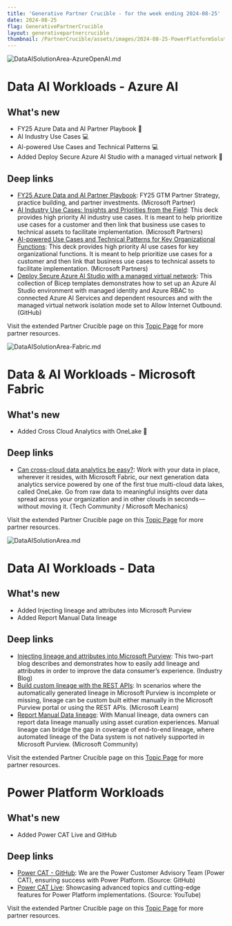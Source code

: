 ```yaml
---
title: 'Generative Partner Crucible - for the week ending 2024-08-25'
date: 2024-08-25
flag: GenerativePartnerCrucible
layout: generativepartnercrucible
thumbnail: /PartnerCrucible/assets/images/2024-08-25-PowerPlatformSolutionArea.md-image.png
---
```


![ DataAISolutionArea-AzureOpenAI.md ]( /PartnerCrucible/assets/images/2024-08-25-DataAISolutionArea-AzureOpenAI.md-image.png )

# Data AI Workloads - Azure AI

## What's new

- FY25 Azure Data and AI Partner Playbook 💼
- AI Industry Use Cases 💻
- AI-powered Use Cases and Technical Patterns 💻
- Added Deploy Secure Azure AI Studio with a managed virtual network 🔧

## Deep links

- [FY25 Azure Data and AI Partner Playbook](https://assetsprod.microsoft.com/mpn/en-ca/fy25-azure-data-and-ai-partner-playbook.pdf): FY25 GTM Partner Strategy, practice building, and partner investments. (Microsoft Partner)
- [AI Industry Use Cases: Insights and Priorities from the Field](https://assetsprod.microsoft.com/mpn/en-us/industry-ai-use-cases-and-tech-patterns.ppt): This deck provides high priority AI industry use cases. It is meant to help prioritize use cases for a customer and then link that business use cases to technical assets to facilitate implementation. (Microsoft Partners)
- [AI-powered Use Cases and Technical Patterns for Key Organizational Functions](https://assetsprod.microsoft.com/mpn/en-us/rooms-of-the-house-use-cases-and-tech-patterns.ppt): This deck provides high priority AI use cases for key organizational functions. It is meant to help prioritize use cases for a customer and then link that business use cases to technical assets to facilitate implementation. (Microsoft Partners)
- [Deploy Secure Azure AI Studio with a managed virtual network](https://github.com/Azure-Samples/azure-ai-studio-secure-bicep/blob/main/bicep/managedvnet/README.md): This collection of Bicep templates demonstrates how to set up an Azure AI Studio environment with managed identity and Azure RBAC to connected Azure AI Services and dependent resources and with the managed virtual network isolation mode set to Allow Internet Outbound. (GitHub)

Visit the extended Partner Crucible page on this [Topic Page](https://lagimik.github.io/PartnerCrucible/DataAISolutionArea-AzureOpenAI) for more partner resources.

![ DataAISolutionArea-Fabric.md ]( /PartnerCrucible/assets/images/2024-08-25-DataAISolutionArea-Fabric.md-image.png )

# Data & AI Workloads - Microsoft Fabric

## What's new

- Added Cross Cloud Analytics with OneLake 🔧

## Deep links

- [Can cross-cloud data analytics be easy?](https://techcommunity.microsoft.com/t5/microsoft-mechanics-blog/can-cross-cloud-data-analytics-be-easy-microsoft-fabric/ba-p/3830372): Work with your data in place, wherever it resides, with Microsoft Fabric, our next generation data analytics service powered by one of the first true multi-cloud data lakes, called OneLake. Go from raw data to meaningful insights over data spread across your organization and in other clouds in seconds — without moving it. (Tech Community / Microsoft Mechanics)

Visit the extended Partner Crucible page on this [Topic Page](https://lagimik.github.io/PartnerCrucible/DataAISolutionArea-Fabric) for more partner resources.

![ DataAISolutionArea.md ]( /PartnerCrucible/assets/images/2024-08-25-DataAISolutionArea.md-image.png )

# Data AI Workloads - Data

## What's new

- Added Injecting lineage and attributes into Microsoft Purview
- Added Report Manual Data lineage

## Deep links

- [Injecting lineage and attributes into Microsoft Purview](https://www.microsoft.com/en-gb/industry/blog/technetuk/2022/08/12/injecting-lineage-and-attributes-into-microsoft-purview-part-1/?msockid=27572ad69fcc67bb3f9d396b9e376601): This two-part blog describes and demonstrates how to easily add lineage and attributes in order to improve the data consumer’s experience. (Industry Blog)
- [Build custom lineage with the REST APIs](https://learn.microsoft.com/en-us/purview/how-to-purview-custom-lineage-api-user-guide): In scenarios where the automatically generated lineage in Microsoft Purview is incomplete or missing, lineage can be custom built either manually in the Microsoft Purview portal or using the REST APIs. (Microsoft Learn)
- [Report Manual Data lineage](https://techcommunity.microsoft.com/t5/security-compliance-and-identity/report-manual-data-lineage-with-few-clicks-in-microsoft-purview/ba-p/3655228#%3A~%3Atext=The%2520Data%2520scientist%2520can%2520use%2520Manual%2520lineage%2520to,for%2520selecting%2520an%2520asset%2520to%2520report%2520manual%2520lineage): With Manual lineage, data owners can report data lineage manually using asset curation experiences. Manual lineage can bridge the gap in coverage of end-to-end lineage, where automated lineage of the Data system is not natively supported in Microsoft Purview. (Microsoft Community)

Visit the extended Partner Crucible page on this [Topic Page](https://lagimik.github.io/PartnerCrucible/DataAISolutionArea) for more partner resources.

# Power Platform Workloads

## What's new

- Added Power CAT Live and GitHub

## Deep links

- [Power CAT - GitHub](https://microsoft.github.io/powercat/): We are the Power Customer Advisory Team (Power CAT), ensuring success with Power Platform. (Source: GitHub)
- [Power CAT Live](https://aka.ms/PowerCATLive): Showcasing advanced topics and cutting-edge features for Power Platform implementations. (Source: YouTube)

Visit the extended Partner Crucible page on this [Topic Page](https://lagimik.github.io/PartnerCrucible/PowerPlatformSolutionArea) for more partner resources.

